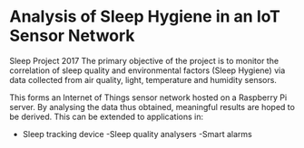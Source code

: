 # Analysis of Sleep Hygiene in an IoT Sensor Network
Sleep Project 2017
The primary objective of the project is to monitor
the correlation of sleep quality and environmental
factors (Sleep Hygiene) via data collected from air
quality, light, temperature and humidity sensors.



This forms an Internet of Things sensor network
hosted on a Raspberry Pi server. By analysing
the data thus obtained, meaningful results are
hoped to be derived. This can be extended to
applications in:
- Sleep tracking device
-Sleep quality analysers
-Smart alarms
